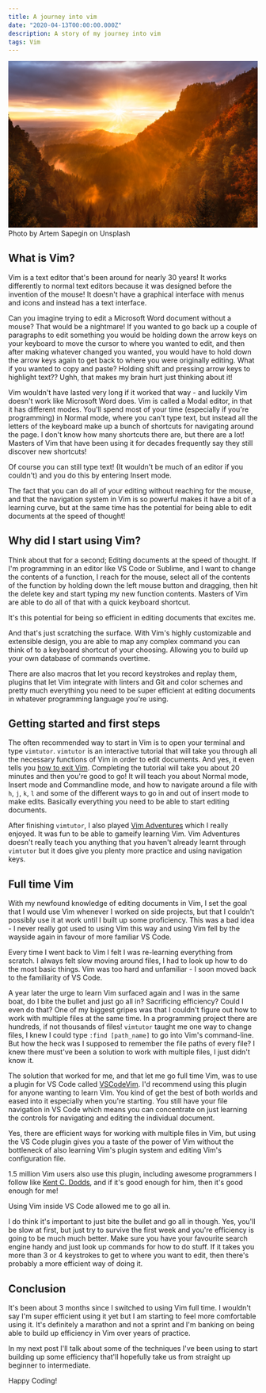 ```yaml
---
title: A journey into vim
date: "2020-04-13T00:00:00.000Z"
description: A story of my journey into vim
tags: Vim
---
```


![sunrise](./artem-sapegin-8c6eS43iq1o-unsplash.jpg)
Photo by Artem Sapegin on Unsplash

## What is Vim?

Vim is a text editor that's been around for nearly 30 years! It works differently
to normal text editors because it was designed before the invention of the mouse!
It doesn't have a graphical interface with menus and icons and instead has a text
interface.

Can you imagine trying to edit a Microsoft Word document without a mouse? That would
be a nightmare! If you wanted to go back up a couple of paragraphs to edit something
you would be holding down the arrow keys on your keyboard to move the cursor to where
you wanted to edit, and then after making whatever changed you wanted, you would have
to hold down the arrow keys again to get back to where you were originally editing.
What if you wanted to copy and paste? Holding shift and pressing arrow keys to 
highlight text?? Ughh, that makes my brain hurt just thinking about it!

Vim wouldn't have lasted very long if it worked that way - and luckily Vim doesn't
work like Microsoft Word does. Vim is called a Modal editor, in that it
has different modes. You'll spend most of your time (especially if you're programming)
in Normal mode, where you can't type text, but instead all the letters of the keyboard
make up a bunch of shortcuts for navigating around the page. I don't know how many
shortcuts there are, but there are a lot! Masters of Vim that have been using it
for decades frequently say they still discover new shortcuts!

Of course you can still type text! (It wouldn't be much of an editor if you couldn't)
and you do this by entering Insert mode.

The fact that you can do all of your editing without reaching for the mouse, and that
the navigation system in Vim is so powerful makes it have a bit of a learning curve,
but at the same time has the potential for being able to edit documents at the speed
of thought! 

## Why did I start using Vim?

Think about that for a second; Editing documents at the speed of thought.
If I'm programming in an editor like VS Code or Sublime, and I want to change the
contents of a function, I reach for the mouse, select all of the contents of the
function by holding down the left mouse button and dragging, then hit the delete
key and start typing my new function contents. Masters of Vim are able to do all
of that with a quick keyboard shortcut.

It's this potential for being so efficient in editing documents that excites me.

And that's just scratching the surface. With Vim's highly customizable and extensible
design, you are able to map any complex command you can think of to a keyboard
shortcut of your choosing. Allowing you to build up your own database of commands
overtime.

There are also macros that let you record keystrokes and replay them, plugins that
let Vim integrate with linters and Git and color schemes and pretty much everything
you need to be super efficient at editing documents in whatever programming
language you're using.

## Getting started and first steps

The often recommended way to start in Vim is to open your terminal and type
`vimtutor`. `vimtutor` is an interactive tutorial that will take you through
all the necessary functions of Vim in order to edit documents. And yes, it even
tells you [how to exit Vim](https://stackoverflow.blog/2017/05/23/stack-overflow-helping-one-million-developers-exit-vim/). Completing the tutorial will take you about 20
minutes and then you're good to go! It will teach you about Normal mode, Insert mode
and Commandline mode, and how to navigate around a file with `h`, `j`, `k`, `l` 
and some of the different ways to go in and out of insert mode to make edits.
Basically everything you need to be able to start editing documents.

After finishing `vimtutor`, I also played [Vim Adventures](https://vim-adventures.com)
which I really enjoyed. It was fun to be able to gameify learning Vim. Vim Adventures
doesn't really teach you anything that you haven't already learnt through `vimtutor`
but it does give you plenty more practice and using navigation keys.

## Full time Vim

With my newfound knowledge of editing documents in Vim, I set the goal that I would
use Vim whenever I worked on side projects, but that I couldn't possibly use it
at work until I built up some proficiency. This was a bad idea - I never really
got used to using Vim this way and using Vim fell by the wayside again in favour
of more familiar VS Code.

Every time I went back to Vim I felt I was re-learning everything from scratch.
I always felt slow moving around files, I had to look up how to do the most basic
things. Vim was too hard and unfamiliar - I soon moved back to the familiarity of
VS Code.

A year later the urge to learn Vim surfaced again and I was in the same boat,
do I bite the bullet and just go all in? Sacrificing efficiency? Could I even
do that? One of my biggest gripes was that I couldn't figure out how to work with
multiple files at the same time. In a programming project there are hundreds, if not
thousands of files! `vimtutor` taught me one way to change files, I knew I could
type `:find [path_name]` to go into Vim's command-line. But how the heck was I
supposed to remember the file paths of every file? I knew there must've been a
solution to work with multiple files, I just didn't know it.

The solution that worked for me, and that let me go full time Vim, was to use a
plugin for VS Code called [VSCodeVim](https://github.com/VSCodeVim/Vim). I'd recommend
using this plugin for anyone wanting to learn Vim. You kind of get the best of
both worlds and eased into it especially when you're starting. You still have your
file navigation in VS Code which means you can concentrate on just learning the
controls for navigating and editing the individual document.

Yes, there are efficient ways for working with multiple files in Vim, but using the
VS Code plugin gives you a taste of the power of Vim without the bottleneck of
also learning Vim's plugin system and editing Vim's configuration file.

1.5 million Vim users also use this plugin, including awesome programmers I follow
like [Kent C. Dodds](https://kentcdodds.com/), and if it's good enough for him,
then it's good enough for me!

Using Vim inside VS Code allowed me to go all in.

I do think it's important to just bite the bullet and go all in though. Yes, you'll
be slow at first, but just try to survive the first week and you're efficiency is
going to be much much better. Make sure you have your favourite search engine handy
and just look up commands for how to do stuff. If it takes you more than 3 or 4
keystrokes to get to where you want to edit, then there's probably a more efficient
way of doing it.

## Conclusion

It's been about 3 months since I switched to using Vim full time. I wouldn't say
I'm super efficient using it yet but I am starting to feel more comfortable using it.
It's definitely a marathon and not a sprint and I'm banking on being able to build
up efficiency in Vim over years of practice.

In my next post I'll talk about some of the techniques I've been using to start
building up some efficiency that'll hopefully take us from straight up beginner
to intermediate.

Happy Coding!
